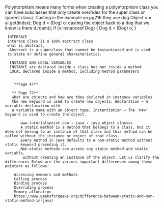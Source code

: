 Polymorphism means many forms
when creating a polymorphism class you can have subclasses that only create
overrides for the super class or (parent class).
Casting
in the example on pg216 they use dog
Object o = al.get(index);
Dog d = (Dog) o; casting the object back to a dog that we know is there
d.roam();
if (o instanceof Dog) {
Dog d = (Dog) o; }

     INTERFACE
     Interace class is a 100% abstract class
     what is abstract,
      Abstract is a superclass that cannot be instantiated and is used
     to state or define general characteristics.

      INSTANCE AND LOCAL VARIABLES
      INSTANCE are declared inside a class but not inside a method
      LOCAL declared inside a method, including method parameters


        **Page 47**

       ** Page 72**
       what are objects and how are they declared in instance variables
       the new keyword is used to create new objects. Declaration − A variable declaration with
       a variable name with an object type. Instantiation − The 'new' keyword is used to create the object.

           www.tutorialspoint.com › java › java_object_classes
           A static method is a method that belongs to a class, but it does not belong to an instance of that class and this method can be called without the instance or object of that class.
           Every method in java defaults to a non-static method without static keyword preceding it.
           Non-static methods can access any static method and static variable,
            without creating an instance of the object. Let us clarify the differences Below are the various important differences among these pointers as follows:

        Accessing members and methods
        Calling process
        Binding process
        Overriding process
        Memory allocation
        https://www.geeksforgeeks.org/difference-between-static-and-non-static-method-in-java/